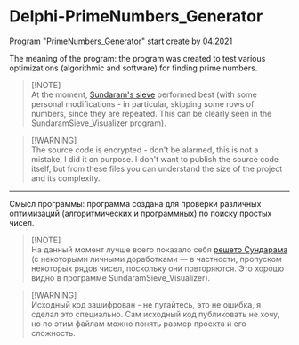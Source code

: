 # Delphi-PrimeNumbers_Generator
Program "PrimeNumbers_Generator" start create by 04.2021

The meaning of the program: the program was created to test various optimizations (algorithmic and software) for finding prime numbers.

> [!NOTE]\
> At the moment, [Sundaram's sieve](https://en.wikipedia.org/wiki/Sieve_of_Sundaram) performed best (with some personal modifications - in particular, skipping some rows of numbers, since they are repeated. This can be clearly seen in the SundaramSieve_Visualizer program).

> [!WARNING]\
> The source code is encrypted - don't be alarmed, this is not a mistake, I did it on purpose. I don't want to publish the source code itself, but from these files you can understand the size of the project and its complexity.

---

Смысл программы: программа создана для проверки различных оптимизаций (алгоритмических и программных) по поиску простых чисел.

> [!NOTE]\
> На данный момент лучше всего показало себя [решето Сундарама](https://ru.wikipedia.org/wiki/Решето_Сундарама) (с некоторыми личными доработками — в частности, пропуском некоторых рядов чисел, поскольку они повторяются. Это хорошо видно в программе SundaramSieve_Visualizer).

> [!WARNING]\
> Исходный код зашифрован - не пугайтесь, это не ошибка, я сделал это специально. Сам исходный код публиковать не хочу, но по этим файлам можно понять размер проекта и его сложность.
